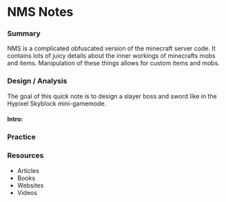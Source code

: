# NMS Notes 

### Summary
NMS is a complicated obfuscated version of the minecraft server code. It contains lots of juicy details about the inner workings of minecrafts mobs and items. Manipulation of these things allows for custom items and mobs.

### Design / Analysis
The goal of this quick note is to design a slayer boss and sword like in the Hypixel Skyblock mini-gamemode.

#### Intro:
 

### Practice



### Resources
- Articles
- Books
- Websites
- Videos